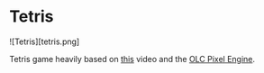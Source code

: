 # Tetris

![Tetris][tetris.png]

Tetris game heavily based on [this](https://www.youtube.com/watch?v=8OK8_tHeCIA) video and the [OLC Pixel Engine](https://github.com/OneLoneCoder/olcPixelGameEngine).